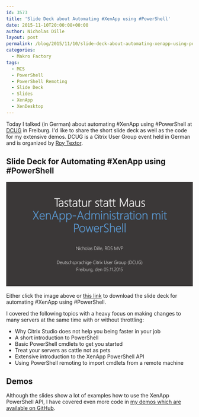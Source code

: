 ```yaml
---
id: 3573
title: 'Slide Deck about Automating #XenApp using #PowerShell'
date: 2015-11-10T20:00:08+00:00
author: Nicholas Dille
layout: post
permalink: /blog/2015/11/10/slide-deck-about-automating-xenapp-using-powershell/
categories:
  - Makro Factory
tags:
  - MCS
  - PowerShell
  - PowerShell Remoting
  - Slide Deck
  - Slides
  - XenApp
  - XenDesktop
---
```

Today I talked (in German) about automating #XenApp using #PowerShell at [DCUG](http://www.dcug.de/) in Freiburg. I'd like to share the short slide deck as well as the code for my extensive demos. DCUG is a Citrix User Group event held in German and is organized by [Roy Textor](https://twitter.com/roytextor).

<!--more-->

## Slide Deck for Automating #XenApp using #PowerShell

[![First slide of presentation](/assets/2015/11/Tastatur-statt-Maus.png)](/assets/2015/11/2015-11-05-XA-PS-@-DCUG-Karlsruhe.pdf)

Either click the image above or [this link](/assets/2015/11/2015-11-05-XA-PS-@-DCUG-Karlsruhe.pdf) to download the slide deck for automating #XenApp using #PowerShell.

I covered the following topics with a heavy focus on making changes to many servers at the same time with or without throttling:

  * Why Citrix Studio does not help you being faster in your job
  * A short introduction to PowerShell
  * Basic PowerShell cmdlets to get you started
  * Treat your servers as cattle not as pets
  * Extensive introduction to the XenApp PowerShell API
  * Using PowerShell remoting to import cmdlets from a remote machine

## Demos

Although the slides show a lot of examples how to use the XenApp PowerShell API, I have covered even more code in [my demos which are available on GitHub](https://github.com/nicholasdille/Sessions/tree/master/2015-11-05%20XA%20PS%20%40%20DCUG%20Freiburg).
